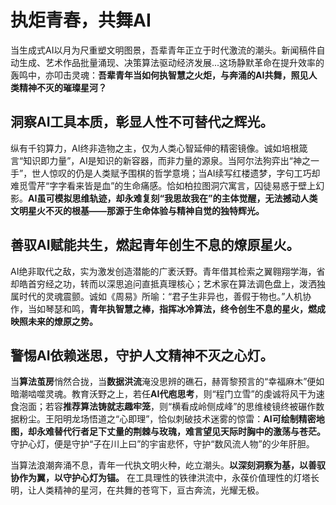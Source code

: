 # 执炬青春，共舞AI

当生成式AI以月为尺重塑文明图景，吾辈青年正立于时代激流的潮头。新闻稿件自动生成、艺术作品批量涌现、决策算法驱动经济发展...这场静默革命在提升效率的轰鸣中，亦叩击灵魂：**吾辈青年当如何执智慧之火炬，与奔涌的AI共舞，照见人类精神不灭的璀璨星河？**

## **洞察AI工具本质，彰显人性不可替代之辉光。**

纵有千钧算力，AI终非造物之主，仅为人类心智延伸的精密镜像。诚如培根箴言“知识即力量”，AI是知识的新容器，而非力量的源泉。当阿尔法狗弈出“神之一手”，世人惊叹的仍是人类赋予围棋的哲学意境；当AI续写红楼遗梦，字句工巧却难觅雪芹“字字看来皆是血”的生命痛感。恰如柏拉图洞穴寓言，囚徒易惑于壁上幻影。**AI虽可模拟思维轨迹，却永难复刻“我思故我在”的主体觉醒，无法撼动人类文明星火不灭的根基——那源于生命体验与精神自觉的独特辉光。**

## **善驭AI赋能共生，燃起青年创生不息的燎原星火。**

AI绝非取代之敌，实为激发创造潜能的广袤沃野。青年借其检索之翼翱翔学海，省却皓首穷经之功，转而以深思追问直抵真理核心；艺术家在算法调色盘上，泼洒独属时代的灵魂震颤。诚如《周易》所喻：“君子生非异也，善假于物也。”人机协作，当如琴瑟和鸣，**青年执智慧之棒，指挥冰冷算法，终令创生不息的星火，燃成映照未来的燎原之势。**

## **警惕AI依赖迷思，守护人文精神不灭之心灯。**

当**算法茧房**悄然合拢，当**数据洪流**淹没思辨的礁石，赫胥黎预言的“幸福麻木”便如暗潮啮噬灵魂。教育沃野之上，若任**AI代庖思考**，则“程门立雪”的虔诚将风干为速食泡面；若容**推荐算法铸就志趣牢笼**，则“横看成岭侧成峰”的思维棱镜终被碾作数据粉尘。王阳明龙场悟道之“心即理”，恰似刺破技术迷雾的惊雷：**AI可绘制精密地图，却永难替代行者足下丈量的荆棘与玫瑰，难言望见天际时胸中的激荡与苍茫。** 守护心灯，便是守护“子在川上曰”的宇宙悲怀，守护“数风流人物”的少年肝胆。

当算法浪潮奔涌不息，青年一代执文明火种，屹立潮头。**以深刻洞察为基，以善驭协作为翼，以守护心灯为锚。** 在工具理性的铁律洪流中，永葆价值理性的灯塔长明，让人类精神的星河，在共舞的苍穹下，亘古奔流，光耀无极。